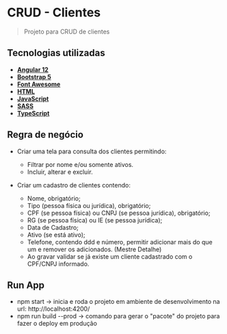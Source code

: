 # CRUD - Clientes

> Projeto para CRUD de clientes</br>

## Tecnologias utilizadas
- [**Angular 12**](https://angular.io)
- [**Bootstrap 5**](https://getbootstrap.com)
- [**Font Awesome**](https://fontawesome.com)
- [**HTML**](https://developer.mozilla.org/pt-BR/docs/Web/HTML)
- [**JavaScript**](https://developer.mozilla.org/pt-BR/docs/Web/JavaScript)
- [**SASS**](https://sass-lang.com)
- [**TypeScript**](https://www.typescriptlang.org)

## Regra de negócio

- Criar uma tela para consulta dos clientes permitindo:
  - Filtrar por nome e/ou somente ativos.
  - Incluir, alterar e excluir.

- Criar um cadastro de clientes contendo: 
  - Nome, obrigatório;
  - Tipo (pessoa física ou jurídica), obrigatório;
  - CPF (se pessoa física) ou CNPJ (se pessoa jurídica), obrigatório;
  - RG (se pessoa física) ou IE (se pessoa jurídica);
  - Data de Cadastro;
  - Ativo (se está ativo);     
  - Telefone, contendo ddd e número, permitir adicionar mais do que um e remover os adicionados. (Mestre Detalhe)
  - Ao gravar validar se já existe um cliente cadastrado com o CPF/CNPJ informado.

## Run App
- npm start -> inicia e roda o projeto em ambiente de desenvolvimento na url: http://localhost:4200/
- npm run build --prod -> comando para gerar o "pacote" do projeto para fazer o deploy em produção
